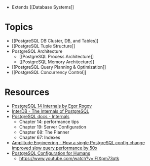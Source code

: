 - Extends [[Database Systems]]

# Topics
- [[PostgreSQL DB Cluster, DB, and Tables]]
- [[PostgreSQL Tuple Structure]]
- PostgreSQL Architecture
	- [[PostgreSQL Process Architecture]]
	- [[PostgreSQL Memory Architecture]]
- [[PostgreSQL Query Planning & Optimization]]
- [[PostgreSQL Concurrency Control]]

# Resources
- [PostgreSQL 14 Internals by Egor Rogov](https://postgrespro.com/community/books/internals)
- [InterDB - The Internals of PostgreSQL](https://www.interdb.jp/pg/)
- [PostgreSQL docs - Internals](https://www.postgresql.org/docs/current/internals.html)
	- Chapter 14: performance tips
	- Chapter 19: Server Configuration
	- Chapter 68: The Planner
	- Chapter 67: Indexes
- [Amplitude Engineering - How a single PostgreSQL config change improved slow query performance by 50x](https://amplitude.engineering/how-a-single-postgresql-config-change-improved-slow-query-performance-by-50x-85593b8991b0)
- [PostgreSQL Configuration for Humans](https://speakerdeck.com/ongres/postgresql-configuration-for-humans)
	- https://www.youtube.com/watch?v=IFIXpm73qtk

